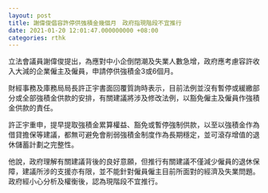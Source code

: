 ```yaml
---
layout: post
title: 謝偉俊倡容許停供強積金幾個月　政府指現階段不宜推行
date: 2021-01-20 12:01:47.000000000 +08:00
categories: rthk
---
```


立法會議員謝偉俊提出，為應對中小企倒閉潮及失業人數急增，政府應考慮容許收入大減的企業僱主及僱員，申請停供強積金3或6個月。

財經事務及庫務局局長許正宇書面回覆質詢時表示，目前法例並沒有暫停或緩繳部分或全部強積金供款的安排，有關建議將涉及修改法例，以豁免僱主及僱員作強積金供款的責任。

許正宇重申，提早提取強積金累算權益、豁免或暫停強制供款，以至以強積金作為借貸擔保等建議，都無可避免會削弱強積金制度作為長期穩定，並可滾存增值的退休儲蓄計劃之完整性。

他說，政府理解有關建議背後的良好意願，但推行有關建議不僅減少僱員的退休保障，建議所涉的支援亦有限，並不能針對僱員僱主目前所面對的經濟及失業問題。政府經小心分析及權衡後，認為現階段不宜推行。
